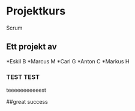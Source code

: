 # Projektkurs
Scrum

## Ett projekt av
*Eskil B
*Marcus M
*Carl G
*Anton C
*Markus H

### TEST TEST
teeeeeeeeeeest

##great success